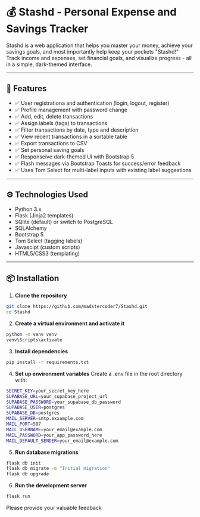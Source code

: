 # 💰 Stashd - Personal Expense and Savings Tracker

Stashd is a web application that helps you master your money, achieve your savings goals, and most importantly help keep your pockets "Stashd!" Track income and expenses, set financial goals, and visualize progress - all in a simple, dark-themed interface.

---

## 🚀 Features

- ✅ User registrationa and authentication (login, logout, register)
- ✅ Profile management with password change
- ✅ Add, edit, delete transactions
- ✅ Assign labels (tags) to transactions
- ✅ Filter transactions by date, type and description
- ✅ View recent transactions in a sortable table
- ✅ Export transactions to CSV
- ✅ Set personal saving goals
- ✅ Responseive dark-themed UI with Bootstrap 5
- ✅ Flash messages via Bootstrap Toasts for success/error feedback
- ✅ Uses Tom Select for multi-label inputs with existing label suggestions

---

## ⚙️ Technologies Used

- Python 3.x
- Flask (Jinja2 templates)
- SQlite (default) or switch to PostgreSQL
- SQLAlchemy
- Bootstrap 5
- Tom Select (tagging labels)
- Javascipt (custom scripts)
- HTML5/CSS3 (templating)

---

## 📦 Installation

1. **Clone the repository**
```bash
git clone https://github.com/madstercoder7/Stashd.git
cd Stashd
```

2. **Create a virtual environment and activate it**
```bash
python -m venv venv
venv\Scripts\activate
```

3. **Install dependencies**
```bash 
pip install -r requirements.txt
```

4. **Set up environment variables**
Create a .env file in the root directory with:
```bash
SECRET_KEY=your_secret_key_here
SUPABASE_URL=your_supabase_project_url
SUPABASE_PASSWORD=your_supabase_db_password
SUPABASE_USER=postgres
SUPABASE_DB=postgres
MAIL_SERVER=smtp.exxample.com
MAIL_PORT=587
MAIL_USERNAME=your_email@example.com
MAIL_PASSWORD=your_app_password_here
MAIL_DEFAULT_SENDER=your_email@example.com
```

5. **Run database migrations**
```bash
flask db init
flask db migrate -m "Initial migration"
flask db upgrade
```

6. **Run the development server**
```bash
flask run
```

Please provide your valuable feedback